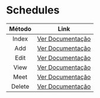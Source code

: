# Schedules

| Método |             Link              |
| :----: | :---------------------------: |
| Index  | [Ver Documentação](index.md)  |
|  Add   |  [Ver Documentação](add.md)   |
|  Edit  |  [Ver Documentação](edit.md)  |
|  View  |  [Ver Documentação](view.md)  |
|  Meet  |  [Ver Documentação](meet.md)  |
| Delete | [Ver Documentação](delete.md) |
